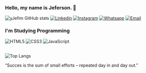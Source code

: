 ### Hello, my name is Jeferson. 👋

![yJefim GitHub stats](https://github-readme-stats.vercel.app/api?username=yJefim&show_icons=true&bg_color=00000000&text_color=ffffff&title_color=16a085&icon_color=16a085) 
<a target="-blanck">
[![Linkedin](https://img.shields.io/badge/LinkedIn-0077B5?style=for-the-badge&logo=linkedin&logoColor=white)](https://www.linkedin.com/in/yjefim/)</a>
[![Instagram](https://img.shields.io/badge/Instagram-E4405F?style=for-the-badge&logo=instagram&logoColor=white)](https://www.instagram.com/yjefim/)
[![Whatsapp](https://img.shields.io/badge/WhatsApp-25D366?style=for-the-badge&logo=whatsapp&logoColor=white)](https://wa.me/+5585989503483)
[![Email](https://img.shields.io/badge/Gmail-D14836?style=for-the-badge&logo=gmail&logoColor=white)](mailto:jefsousacontato@gmail.com)

### I'm Studying Programming

<div>
   <img src="https://img.shields.io/badge/HTML5-E34F26?style=for-the-badge&logo=html5&logoColor=white" alt="HTML5">
   <img src="https://img.shields.io/badge/CSS-239120?&style=for-the-badge&logo=css3&logoColor=white" alt="CSS3">
   <img src="https://img.shields.io/badge/JavaScript-F7DF1E?style=for-the-badge&logo=javascript&logoColor=black" alt="JavaScript">
</div>
<br>

![Top Langs](https://github-readme-stats.vercel.app/api/top-langs/?username=yJefim&layout=compact&langs_count=10&bg_color=00000000&text_color=ffffff&title_color=16a085)

“Succes is the sum of small efforts – repeated day in and day out.”
